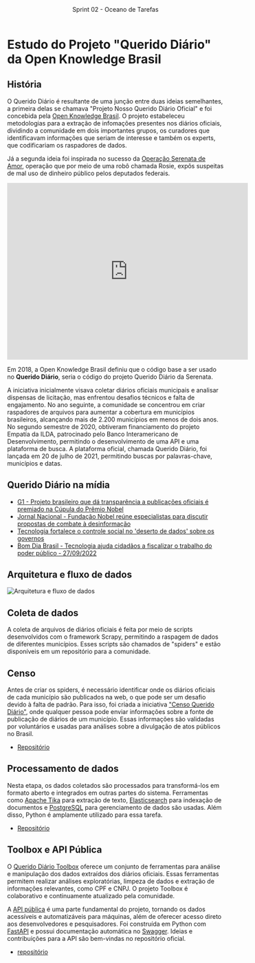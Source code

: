 <header>
    Sprint 02 - Oceano de Tarefas
</header>
<div class="doc-body">
<!-- ADD O CONTEÚDO ABAIXO -->

# Estudo do Projeto "Querido Diário" da Open Knowledge Brasil

## História
O Querido Diário é resultante de uma junção entre duas ideias semelhantes, a primeira delas se chamava "Projeto Nosso Querido Diário Oficial" e foi concebida pela [Open Knowledge Brasil](https://ok.org.br/). O projeto estabeleceu metodologias para a extração de infomações presentes nos diários oficiais, dividindo a comunidade em dois importantes grupos, os curadores que identificavam informações que seriam de interesse e também os experts, que codificariam os raspadores de dados. 

Já a segunda ideia foi inspirada no sucesso da [Operação Serenata de Amor](https://serenata.ai/), operação que por meio de uma robô chamada Rosie, expôs suspeitas de mal uso de dinheiro público pelos deputados federais.

<iframe src="https://www.facebook.com/plugins/video.php?height=410&href=https%3A%2F%2Fwww.facebook.com%2FoperacaoSerenataDeAmor%2Fvideos%2F555858474606479%2F&show_text=false&width=560&t=0" width="560" height="410" style="border:none;overflow:hidden" scrolling="no" frameborder="0" allowfullscreen="true" allow="autoplay; clipboard-write; encrypted-media; picture-in-picture; web-share" allowFullScreen="true"></iframe>

Em 2018, a Open Knowledge Brasil definiu que o código base a ser usado no **Querido Diário**, seria o código do projeto Querido Diário da Serenata.

A iniciativa inicialmente visava coletar diários oficiais municipais e analisar dispensas de licitação, mas enfrentou desafios técnicos e falta de engajamento. No ano seguinte, a comunidade se concentrou em criar raspadores de arquivos para aumentar a cobertura em municípios brasileiros, alcançando mais de 2.200 municípios em menos de dois anos. No segundo semestre de 2020, obtiveram financiamento do projeto Empatía da ILDA, patrocinado pelo Banco Interamericano de Desenvolvimento, permitindo o desenvolvimento de uma API e uma plataforma de busca. A plataforma oficial, chamada Querido Diário, foi lançada em 20 de julho de 2021, permitindo buscas por palavras-chave, municípios e datas.

## Querido Diário na mídia
- [G1 - Projeto brasileiro que dá transparência a publicações oficiais é premiado na Cúpula do Prêmio Nobel](https://g1.globo.com/mundo/noticia/2023/05/25/projeto-brasileiro-que-da-transparencia-a-publicacoes-oficiais-e-premiado-na-cupula-do-premio-nobel.ghtml)
- [Jornal Nacional - Fundação Nobel reúne especialistas para discutir propostas de combate à desinformação](https://g1.globo.com/jornal-nacional/noticia/2023/05/25/fundacao-nobel-reune-especialistas-para-discutir-propostas-de-combate-a-desinformacao.ghtml)
- [Tecnologia fortalece o controle social no 'deserto de dados' sobre os governos](https://drive.google.com/file/d/14dO2j39WJltfzajs4-trm1FS9aMAfCtl/view)
- [Bom Dia Brasil - Tecnologia ajuda cidadãos a fiscalizar o trabalho do poder público - 27/09/2022](https://globoplay.globo.com/v/10969433/)

## Arquitetura e fluxo de dados
![Arquitetura e fluxo de dados](https://queridodiario.ok.org.br/assets/images/arch.png)

## Coleta de dados
A coleta de arquivos de diários oficiais é feita por meio de scripts desenvolvidos com o framework Scrapy, permitindo a raspagem de dados de diferentes municípios. Esses scripts são chamados de "spiders" e estão disponíveis em um repositório para a comunidade.

## Censo
Antes de criar os spiders, é necessário identificar onde os diários oficiais de cada município são publicados na web, o que pode ser um desafio devido à falta de padrão. Para isso, foi criada a iniciativa ["Censo Querido Diário"](https://censo.ok.org.br/), onde qualquer pessoa pode enviar informações sobre a fonte de publicação de diários de um município. Essas informações são validadas por voluntários e usadas para análises sobre a divulgação de atos públicos no Brasil.
- [Repositório](https://github.com/okfn-brasil/censo-querido-diario)

## Processamento de dados
Nesta etapa, os dados coletados são processados para transformá-los em formato aberto e integrados em outras partes do sistema. Ferramentas como [Apache Tika](https://tika.apache.org/) para extração de texto, [Elasticsearch](https://www.elastic.co/) para indexação de documentos e [PostgreSQL](https://www.postgresql.org/) para gerenciamento de dados são usadas. Além disso, Python é amplamente utilizado para essa tarefa.
- [Repositório](https://github.com/okfn-brasil/querido-diario-data-processing/)

## Toolbox e API Pública
O [Querido Diário Toolbox](https://github.com/okfn-brasil/querido-diario-toolbox) oferece um conjunto de ferramentas para análise e manipulação dos dados extraídos dos diários oficiais. Essas ferramentas permitem realizar análises exploratórias, limpeza de dados e extração de informações relevantes, como CPF e CNPJ. O projeto Toolbox é colaborativo e continuamente atualizado pela comunidade.

A [API pública](https://queridodiario.ok.org.br/api/docs) é uma parte fundamental do projeto, tornando os dados acessíveis e automatizáveis para máquinas, além de oferecer acesso direto aos desenvolvedores e pesquisadores. Foi construída em Python com [FastAPI](https://fastapi.tiangolo.com/) e possui documentação automática no [Swagger](https://swagger.io/). Ideias e contribuições para a API são bem-vindas no repositório oficial.
- [repositório](https://github.com/okfn-brasil/querido-diario-api)






<!-- ADD O CONTEÚDO ACIMA -->
</div>